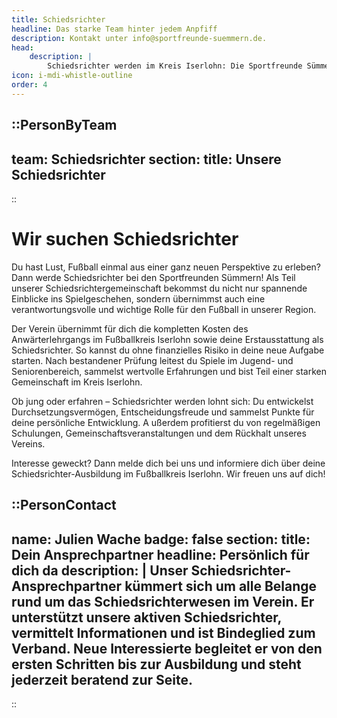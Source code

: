 ```yaml
---
title: Schiedsrichter
headline: Das starke Team hinter jedem Anpfiff
description: Kontakt unter info@sportfreunde-suemmern.de.
head:
    description: |
        Schiedsrichter werden im Kreis Iserlohn: Die Sportfreunde Sümmern übernehmen Lehrgang & Ausstattung. Jetzt Ausbildung starten & Teil unseres Teams werden!
icon: i-mdi-whistle-outline
order: 4
---
```

::PersonByTeam
---
team: Schiedsrichter
section:
    title: Unsere Schiedsrichter
---
::


# Wir suchen Schiedsrichter
Du hast Lust, Fußball einmal aus einer ganz neuen Perspektive zu erleben? Dann werde Schiedsrichter bei den Sportfreunden Sümmern! 
Als Teil unserer Schiedsrichtergemeinschaft bekommst du nicht nur spannende Einblicke ins Spielgeschehen, 
sondern übernimmst auch eine verantwortungsvolle und wichtige Rolle für den Fußball in unserer Region.

Der Verein übernimmt für dich die kompletten Kosten des Anwärterlehrgangs im Fußballkreis Iserlohn sowie deine Erstausstattung als Schiedsrichter. 
So kannst du ohne finanzielles Risiko in deine neue Aufgabe starten. Nach bestandener Prüfung leitest du Spiele im Jugend- und Seniorenbereich, 
sammelst wertvolle Erfahrungen und bist Teil einer starken Gemeinschaft im Kreis Iserlohn.

Ob jung oder erfahren – Schiedsrichter werden lohnt sich: Du entwickelst Durchsetzungsvermögen, Entscheidungsfreude und sammelst Punkte für deine persönliche Entwicklung. A
ußerdem profitierst du von regelmäßigen Schulungen, Gemeinschaftsveranstaltungen und dem Rückhalt unseres Vereins.

Interesse geweckt? Dann melde dich bei uns und informiere dich über deine Schiedsrichter-Ausbildung im Fußballkreis Iserlohn. Wir freuen uns auf dich!

::PersonContact
---
name: Julien Wache
badge: false
section:
    title: Dein Ansprechpartner
    headline: Persönlich für dich da
    description: |
        Unser Schiedsrichter-Ansprechpartner kümmert sich um alle Belange rund um das Schiedsrichterwesen im Verein.
        Er unterstützt unsere aktiven Schiedsrichter, vermittelt Informationen und ist Bindeglied zum Verband.
        Neue Interessierte begleitet er von den ersten Schritten bis zur Ausbildung und steht jederzeit beratend zur Seite.
---
::